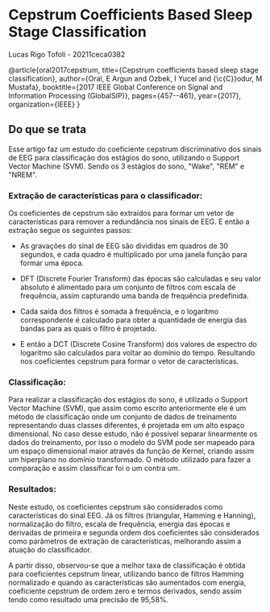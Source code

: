# Cepstrum Coefficients Based Sleep Stage Classification
Lucas Rigo Tofoli - 20211ceca0382

@article{oral2017cepstrum,
  title={Cepstrum coefficients based sleep stage classification},
  author={Oral, E Argun and Ozbek, I Yucel and {\c{C}}odur, M Mustafa},
  booktitle={2017 IEEE Global Conference on Signal and Information Processing (GlobalSIP)},
  pages={457--461},
  year={2017},
  organization={IEEE}
}

## Do que se trata
Esse artigo faz um estudo do coeficiente cepstrum discriminativo dos sinais de EEG para classificação dos estágios do sono, utilizando o Support Vector Machine (SVM). Sendo os 3 estágios do sono, "Wake", "REM" e "NREM".

### Extração de características para o classificador:

Os coeficientes de cepstrum são extraídos para formar um vetor de características para remover a redundância nos sinais de EEG. E então a extração segue os seguintes passos:

- As gravações do sinal de EEG são divididas em quadros de 30 segundos, e cada quadro é multiplicado por uma janela função para formar uma época.

- DFT (Discrete Fourier Transform) das épocas são calculadas e seu valor absoluto é alimentado para um conjunto de filtros com escala de frequência, assim capturando uma banda de frequência predefinida.

- Cada saída dos filtros é somada à frequência, e o logaritmo correspondente é calculado para obter a quantidade de energia das bandas para as quais o filtro é projetado.

- E então a DCT (Discrete Cosine Transform) dos valores de espectro do logaritmo são calculados para voltar ao domínio do tempo. Resultando nos coeficientes cepstrum para formar o vetor de características.

### Classificação:

Para realizar a classificação dos estágios do sono, é utilizado o Support Vector Machine (SVM), que assim como escrito anteriormente ele é um método de classificação onde um conjunto de dados de treinamento representando duas classes diferentes, é projetada em um alto espaço dimensional. No caso desse estudo, não é possível separar linearmente os dados do treinamento, por isso o modelo do SVM pode ser mapeado para um espaço dimensional maior através da função de Kernel, criando assim um hiperplano no domínio transformado. O método utilizado para fazer a comparação e assim classificar foi o um contra um.

### Resultados:

Neste estudo, os coeficientes cepstrum são considerados como características do sinal EEG. Já os filtros (triangular, Hamming e Hanning), normalização do filtro, escala de frequência, energia das épocas e derivadas de primeira e segunda ordem dos coeficientes são considerados como parâmetros de extração de características, melhorando assim a atuação do classificador.

A partir disso, observou-se que a melhor taxa de classificação é obtida para coeficientes cepstrum linear, utilizando banco de filtros Hamming normalizado e quando as características são aumentados com energia, coeficiente cepstrum de ordem zero e termos derivados, sendo assim  tendo como resultado uma precisão de 95,58%.